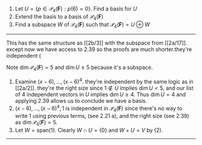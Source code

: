 1. Let $U = \{p \in \mathcal P_4(\mathbf F) : p(6) = 0\}$. Find a basis for $U$
2. Extend the basis to a basis of $\mathcal P_4(\mathbf F)$
3. Find a subspace $W$ of $\mathcal P_4(\mathbf F)$ such that $\mathcal P_4(\mathbf F) = U \oplus W$

---

This has the same structure as [[2b/3]] with the subspace from [[2a/17]]. except now we have access to 2.39 so the proofs are much shorter.they're independent (

Note $\dim \mathcal P_4(\mathbf F) = 5$ and  $\dim U \le 5$ because it's a subspace.

1. Examine $(x-6),\dots,(x-6)^4$. they're independent by the same logic as in [[2a/2]]. they're the right size since $1 \notin U$ implies $\dim U < 5$, and our list of 4 independent vectors in $U$ implies $\dim U \ge 4$. Thus $\dim U = 4$ and applying 2.39 allows us to conclude we have a basis.
2. $(x-6),\dots,(x-6)^4,1$ is independent in $\mathcal P_4(\mathbf F)$  since there's no way to write $1$ using previous terms, (see 2.21 a), and the right size (see 2.39) as $\dim \mathcal P_4(\mathbf F) = 5$.
3. Let $W = \text{span}(1)$. Clearly $W \cap U = \{0\}$ and $W+U = V$ by (2).

---
